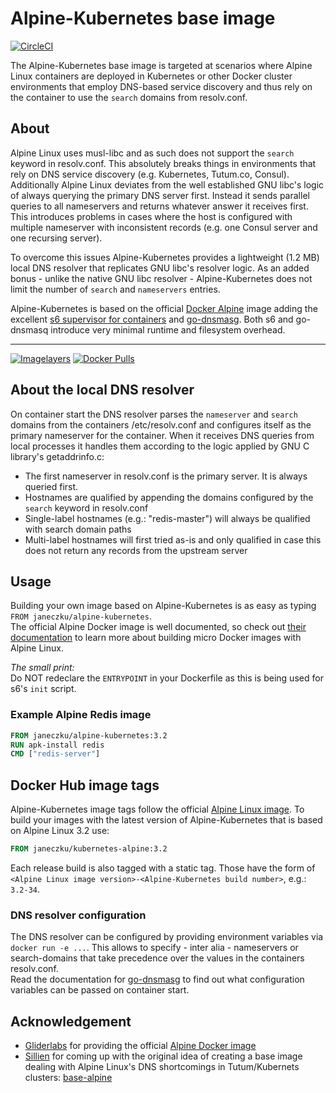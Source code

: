
# Alpine-Kubernetes base image

[![CircleCI](https://img.shields.io/circleci/project/janeczku/docker-alpine-kubernetes.svg?style=flat-square)]()

The Alpine-Kubernetes base image is targeted at scenarios where Alpine Linux containers are deployed in Kubernetes or other Docker cluster environments that employ DNS-based service discovery and thus rely on the container to use the `search` domains from resolv.conf.

## About
Alpine Linux uses musl-libc and as such does not support the `search` keyword in resolv.conf. This absolutely breaks things in environments that rely on DNS service discovery (e.g. Kubernetes, Tutum.co, Consul).    
Additionally Alpine Linux deviates from the well established GNU libc's logic of always querying the primary DNS server first. Instead it sends parallel queries to all nameservers and returns whatever answer it receives first. This introduces problems in cases where the host is configured with multiple nameserver with inconsistent records (e.g. one Consul server and one recursing server).
    
To overcome this issues Alpine-Kubernetes provides a lightweight (1.2 MB) local DNS resolver that replicates GNU libc's resolver logic.
As an added bonus - unlike the native GNU libc resolver - Alpine-Kubernetes does not limit the number of `search` and `nameservers` entries.

Alpine-Kubernetes is based on the official [Docker Alpine](https://hub.docker.com/_/alpine/) image adding the excellent [s6 supervisor for containers](https://github.com/just-containers/s6-overlay) and [go-dnsmasg](https://github.com/janeczku/go-dnsmasq). Both s6 and go-dnsmasq introduce very minimal runtime and filesystem overhead.

-------

[![Imagelayers](https://badge.imagelayers.io/janeczku/alpine-kubernetes:latest.svg)](https://imagelayers.io/?images=janeczku/alpine-kubernetes:latest 'Get your own badge on imagelayers.io') [![Docker Pulls](https://img.shields.io/docker/pulls/janeczku/alpine-kubernetes.svg?style=flat-square)](https://hub.docker.com/r/janeczku/alpine-kubernetes/)

## About the local DNS resolver

On container start the DNS resolver parses the `nameserver` and `search` domains from the containers /etc/resolv.conf and configures itself as the primary nameserver for the container. When it receives DNS queries from local processes it handles them according to the logic applied by GNU C library's getaddrinfo.c:
* The first nameserver in resolv.conf is the primary server. It is always queried first.
* Hostnames are qualified by appending the domains configured by the `search` keyword in resolv.conf
* Single-label hostnames (e.g.: "redis-master") will always be qualified with search domain paths
* Multi-label hostnames will first tried as-is and only qualified in case this does not return any records from the upstream server

## Usage

Building your own image based on Alpine-Kubernetes is as easy as typing    
`FROM janeczku/alpine-kubernetes`.    
The official Alpine Docker image is well documented, so check out [their documentation](http://gliderlabs.viewdocs.io/docker-alpine) to learn more about building micro Docker images with Alpine Linux.

*The small print:*    
Do NOT redeclare the `ENTRYPOINT` in your Dockerfile as this is being used for s6's `init` script.

### Example Alpine Redis image

```Dockerfile
FROM janeczku/alpine-kubernetes:3.2
RUN apk-install redis
CMD ["redis-server"]
```

## Docker Hub image tags

Alpine-Kubernetes image tags follow the official [Alpine Linux image](https://hub.docker.com/_/alpine/).
To build your images with the latest version of Alpine-Kubernetes that is based on Alpine Linux 3.2 use: 

```Dockerfile
FROM janeczku/kubernetes-alpine:3.2
```

Each release build is also tagged with a static tag. Those have the form of `<Alpine Linux image version>-<Alpine-Kubernetes build number>`, e.g.: `3.2-34`.
 
### DNS resolver configuration
The DNS resolver can be configured by providing environment variables via `docker run -e ...`. This allows to specify - inter alia - nameservers or search-domains that take precedence over the values in the containers resolv.conf.     
Read the documentation for [go-dnsmasg](https://github.com/janeczku/go-dnsmasq) to find out what configuration variables can be passed on container start.

## Acknowledgement

* [Gliderlabs](http://gliderlabs.com/) for providing the official [Alpine Docker image](https://hub.docker.com/_/alpine/)
* [Sillien](http://gliderlabs.com/) for coming up with the original idea of creating a base image dealing with Alpine Linux's DNS shortcomings in Tutum/Kubernets clusters: [base-alpine](https://github.com/sillelien/base-alpine/)

